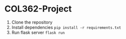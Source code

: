 # COL362-Project
1. Clone the repository
2. Install dependencies `pip install -r requirements.txt`
3. Run flask server `flask run`
